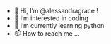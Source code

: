 - 👋 Hi, I’m @alessandragrace !
- 👀 I’m interested in coding
- 🌱 I’m currently learning python
- 📫 How to reach me ...

<!---
alessandragrace/alessandragrace is a ✨ special ✨ repository because its `README.md` (this file) appears on your GitHub profile.
You can click the Preview link to take a look at your changes.
--->
